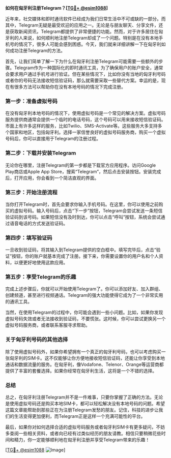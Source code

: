 **如何在匈牙利注册Telegram？[[TG💪+ @esim1088](https://t.me/s/esim1088)]**

近年来，社交媒体和即时通讯软件已经成为我们日常生活中不可或缺的一部分。而其中，Telegram无疑是最受欢迎的应用之一。无论是与朋友聊天、分享文件，还是获取新闻资讯，Telegram都提供了非常便捷的功能。然而，对于许多居住在匈牙利的人来说，如何顺利地注册Telegram却成了一个问题。特别是在没有本地手机号的情况下，很多人可能会感到困惑。今天，我们就来详细讲解一下在匈牙利如何成功注册Telegram的方法。

首先，让我们简单了解一下为什么在匈牙利注册Telegram可能需要一些额外的步骤。Telegram作为一种国际化的即时通讯工具，为了确保用户的账户安全，通常会要求用户通过手机号进行验证。但在某些情况下，比如你没有当地的匈牙利号码或者你的号码无法接收短信验证码，那么就需要采取一些替代方案。幸运的是，现在有很多方法可以帮助你在没有本地号码的情况下完成注册。

### **第一步：准备虚拟号码**
在没有匈牙利本地号码的情况下，使用虚拟号码是一个常见的解决方案。虚拟号码服务提供商通常会提供一个临时的电话号码，这个号码可以用来接收短信验证码。市面上有许多这样的服务，比如Twilio、SMS-Activate等。这些服务大多支持多个国家和地区，包括匈牙利。选择一家信誉良好的虚拟号码服务商，购买一个虚拟号码后，你可以直接用于Telegram的注册过程。

### **第二步：下载并安装Telegram**
无论你在哪里，注册Telegram的第一步都是下载官方应用程序。访问Google Play商店或Apple App Store，搜索“Telegram”，然后点击安装按钮。安装完成后，打开应用，你会看到一个简洁直观的界面。

### **第三步：开始注册流程**
当你打开Telegram时，首先会要求你输入手机号码。在这里，你可以使用之前购买的虚拟号码。输入号码后，点击“下一步”按钮，Telegram会尝试发送一条短信验证码到该号码。如果短信没有及时到达，你可以点击“呼叫”按钮，系统会尝试通过语音电话的方式发送验证码。

### **第四步：填写验证码**
一旦收到验证码，将其输入到Telegram提供的空白框中。填写完毕后，点击“验证”按钮，你的账户就基本完成了注册。接下来，你需要设置你的用户名和个人资料，以便更好地使用这款应用。

### **第五步：享受Telegram的乐趣**
完成上述步骤后，你就可以开始使用Telegram了。你可以添加好友、加入群组、创建频道，甚至进行视频通话。Telegram的强大功能使得它成为了一个非常实用的通讯工具。

当然，在使用Telegram的过程中，你可能会遇到一些小问题。比如，如果你发现虚拟号码失效或者无法接收到验证码，不要慌张。这时候，你可以尝试更换另一个虚拟号码服务商，或者联系客服寻求帮助。

### **关于匈牙利号码的其他选择**
除了使用虚拟号码外，如果你希望拥有一个真正的匈牙利号码，也可以考虑购买一张匈牙利的SIM卡。这不仅能够让你方便地接收短信验证码，还能让你享受到本地通话和数据流量的服务。在匈牙利，像Vodafone、Telenor、Orange等运营商都提供了丰富的套餐选择。如果你经常在匈牙利生活，这将是一个不错的选择。

### **总结**
总之，在匈牙利注册Telegram并不是一件难事，只要你掌握了正确的方法。无论是使用虚拟号码还是购买本地SIM卡，都可以轻松解决没有本地号码的问题。希望这篇文章能帮助到那些正在为注册Telegram发愁的朋友。记住，科技的进步让我们的生活变得更加便利，而Telegram正是这样一个充满可能性的平台。

最后，如果你对如何选择合适的虚拟号码服务或者匈牙利SIM卡有更多疑问，不妨多查阅一些相关资料，或者向已经有过类似经历的朋友请教。相信只要稍微花些时间和精力，你一定能够顺利地在匈牙利注册并享受Telegram带来的乐趣！

[[TG💪+ @esim1088](https://t.me/s/esim1088) ![Image](https://i.postimg.cc/4NQfJmqS/Snipaste-2025-05-13-00-14-12.png)]